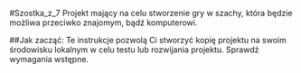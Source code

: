 #Szostka_z_7
Projekt mający na celu stworzenie gry w szachy, która będzie możliwa przeciwko znajomym, bądź komputerowi.

##Jak zacząć:
Te instrukcje pozwolą Ci stworzyć kopię projektu na swoim środowisku lokalnym w celu testu lub rozwijania projektu. Sprawdź wymagania wstępne.

